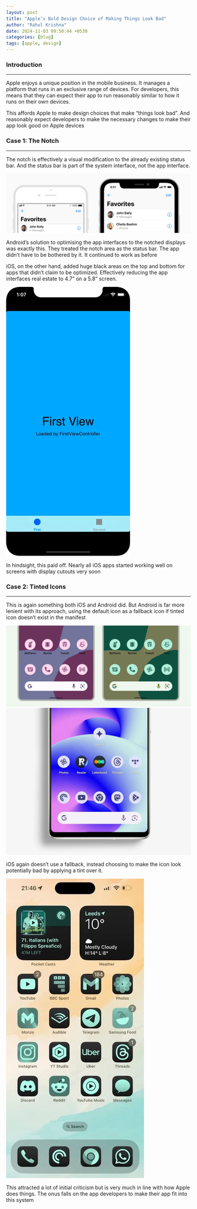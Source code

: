 ```yaml
---
layout: post
title: "Apple’s Bold Design Choice of Making Things Look Bad"
author: "Rahul Krishna"
date: 2024-11-03 09:50:44 +0530
categories: [blog]
tags: [apple, design]
---
```

### Introduction

---

Apple enjoys a unique position in the mobile business. It manages a platform that runs in an exclusive range of devices. For developers, this means that they can expect their app to run reasonably similar to how it runs on their own devices. 

This affords Apple to make design choices that make “things look bad”. And reasonably expect developers to make the necessary changes to make their app look good on Apple devices

### Case 1: The Notch

---

The notch is effectively a visual modification to the already existing status bar. And the status bar is part of the system interface, not the app interface.

<img src="/images/apples-bold-design/notch.png" alt="Notch on an iPhone X" />

Android’s solution to optimising the app interfaces to the notched displays was exactly this. They treated the notch area as the status bar. The app didn’t have to be bothered by it. It continued to work as before

iOS, on the other hand, added huge black areas on the top and bottom for apps that didn’t claim to be optimized. Effectively reducing the app interfaces real estate to 4.7” on a 5.8” screen. 

<img src="/images/apples-bold-design/unoptimised-app-with-notch.png" alt="apps not optimised for notch" />

In hindsight, this paid off. Nearly all iOS apps started working well on screens with display cutouts very soon

### Case 2: Tinted Icons

---

This is again something both iOS and Android did. But Android is far more lenient with its approach, using the default icon as a fallback icon if tinted icon doesn’t exist in the manifest

<img src="/images/apples-bold-design/android-tinted-icons.png" alt="Tinted Icons on Android" />
<img src="/images/apples-bold-design/android-tinted-icons-unoptimised.png" alt="Unoptimised apps on Tinted Icons mode in Android" />



iOS again doesn’t use a fallback, instead choosing to make the icon look potentially bad by applying a tint over it. 

<img src="/images/apples-bold-design/apple-tinted-icons.png" alt="Tinted Icons on Apple" />

This attracted a lot of initial criticism but is very much in line with how Apple does things. The onus falls on the app developers to make their app fit into this system